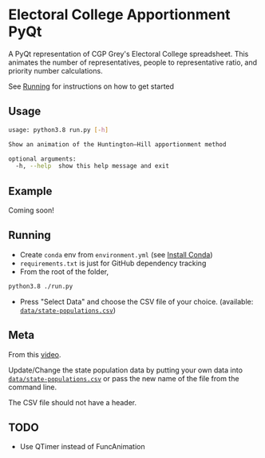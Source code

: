 # Electoral College Apportionment PyQt

A PyQt representation of CGP Grey's Electoral College spreadsheet. This animates
the number of representatives, people to representative ratio, and priority
number calculations.

See [Running](#running) for instructions on how to get started

## Usage

```bash
usage: python3.8 run.py [-h]

Show an animation of the Huntington–Hill apportionment method

optional arguments:
  -h, --help  show this help message and exit
```

## Example

Coming soon!

## Running

-   Create `conda` env from `environment.yml` (see [Install Conda](https://conda.io/projects/conda/en/latest/user-guide/install/index.html))
-   `requirements.txt` is just for GitHub dependency tracking
-   From the root of the folder,

```bash
python3.8 ./run.py
```

-   Press "Select Data" and choose the CSV file of your choice. (available: [`data/state-populations.csv`](https://github.com/k-donn/ec-apportionment/blob/master/data/state-populations.csv))

## Meta

From this [video](https://www.youtube.com/watch?v=6JN4RI7nkes).

Update/Change the state population data by putting your own data into [`data/state-populations.csv`](https://github.com/k-donn/ec-apportionment/blob/master/data/state-populations.csv) or pass the new name of the file from the command line.

The CSV file should not have a header.

## TODO

-   Use QTimer instead of FuncAnimation
